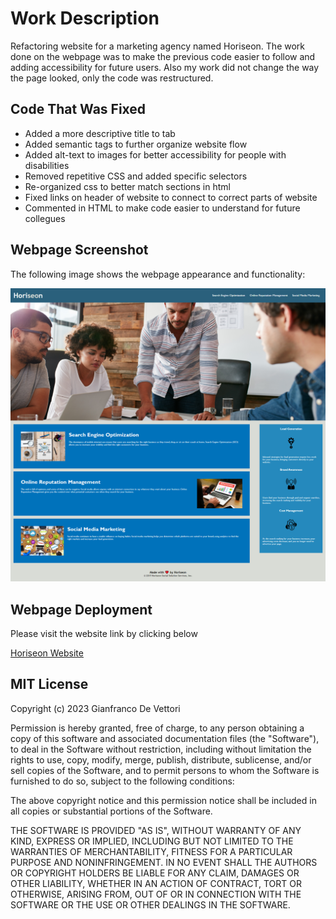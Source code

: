 # Work Description
Refactoring website for a marketing agency named Horiseon. The work done on the webpage was to make the previous code easier to follow and adding accessibility for future users. Also my work did not change the way the page looked, only the code was restructured.  

## Code That Was Fixed
* Added a more descriptive title to tab
* Added semantic tags to further organize website flow
* Added alt-text to images for better accessibility for people with disabilities
* Removed repetitive CSS and added specific selectors
* Re-organized css to better match sections in html
* Fixed links on header of website to connect to correct parts of website
* Commented in HTML to make code easier to understand for future collegues

## Webpage Screenshot
The following image shows the webpage appearance and functionality:

![Webpage Screenshot](./assets/images/screenshot.png)

## Webpage Deployment
Please visit the website link by clicking below
    
[Horiseon Website](https://gianfrancodev.github.io/Horiseon-refactoring/)

## MIT License

Copyright (c) 2023 Gianfranco De Vettori

Permission is hereby granted, free of charge, to any person obtaining
a copy of this software and associated documentation files (the
"Software"), to deal in the Software without restriction, including
without limitation the rights to use, copy, modify, merge, publish,
distribute, sublicense, and/or sell copies of the Software, and to
permit persons to whom the Software is furnished to do so, subject to
the following conditions:

The above copyright notice and this permission notice shall be
included in all copies or substantial portions of the Software.

THE SOFTWARE IS PROVIDED "AS IS", WITHOUT WARRANTY OF ANY KIND,
EXPRESS OR IMPLIED, INCLUDING BUT NOT LIMITED TO THE WARRANTIES OF
MERCHANTABILITY, FITNESS FOR A PARTICULAR PURPOSE AND
NONINFRINGEMENT. IN NO EVENT SHALL THE AUTHORS OR COPYRIGHT HOLDERS BE
LIABLE FOR ANY CLAIM, DAMAGES OR OTHER LIABILITY, WHETHER IN AN ACTION
OF CONTRACT, TORT OR OTHERWISE, ARISING FROM, OUT OF OR IN CONNECTION
WITH THE SOFTWARE OR THE USE OR OTHER DEALINGS IN THE SOFTWARE.


